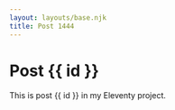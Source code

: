 ```yaml
---
layout: layouts/base.njk
title: Post 1444
---
```


# Post {{ id }}

This is post {{ id }} in my Eleventy project.
